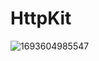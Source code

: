 # HttpKit

![1693604985547](https://github.com/kemalturk/HttpKit/assets/22637561/59ceaa50-412d-498f-b022-8311a4bab4ce)
